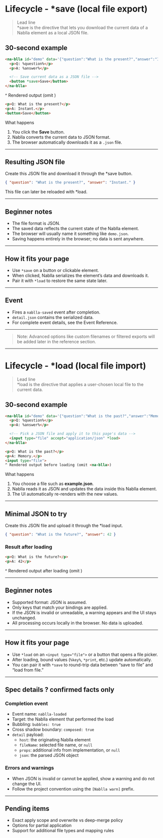 # Lifecycle - *save (local file export)

> Lead line  
> *save is the directive that lets you download the current data of a Nablla element as a local JSON file.

## 30-second example
```html
<na-blla id="demo" data='{"question":"What is the present?","answer":"Instant."}'>
  <p>Q: %question%</p>
  <p>A: %answer%</p>

  <!-- Save current data as a JSON file -->
  <button *save>Save</button>
</na-blla>
```
^ Rendered output (omit <na-blla>)
```html
<p>Q: What is the present?</p>
<p>A: Instant.</p>
<button>Save</button>
```

What happens  
1. You click the **Save** button.  
2. Nablla converts the current data to JSON format.  
3. The browser automatically downloads it as a `.json` file.

---

## Resulting JSON file
Create this JSON file and download it through the *save button.
```json
{ "question": "What is the present?", "answer": "Instant." }
```

This file can later be reloaded with *load.

---

## Beginner notes
- The file format is JSON.  
- The saved data reflects the current state of the Nablla element.  
- The browser will usually name it something like `demo.json`.  
- Saving happens entirely in the browser; no data is sent anywhere.  

---

## How it fits your page
- Use `*save` on a button or clickable element.  
- When clicked, Nablla serializes the element’s data and downloads it.  
- Pair it with `*load` to restore the same state later.  

---

## Event
- Fires a `nablla-saved` event after completion.  
- `detail.json` contains the serialized data.  
- For complete event details, see the Event Reference.  

---

> Note: Advanced options like custom filenames or filtered exports will be added later in the reference section.

---

# Lifecycle - *load (local file import)

> Lead line  
> *load is the directive that applies a user-chosen local file to the current data.

## 30-second example
```html
<na-blla id="demo" data='{"question":"What is the past?","answer":"Memory."}'>
  <p>Q: %question%</p>
  <p>A: %answer%</p>

  <!-- Pick a JSON file and apply it to this page's data -->
  <input type="file" accept="application/json" *load>
</na-blla>

<p>Q: What is the past?</p>
<p>A: Memory.</p>
<input type="file">
^ Rendered output before loading (omit <na-blla>)
```

What happens  
1. You choose a file such as **example.json**.  
2. Nablla reads it as JSON and updates the data inside this Nablla element.  
3. The UI automatically re-renders with the new values.

---

## Minimal JSON to try
Create this JSON file and upload it through the *load input.  
```json
{ "question": "What is the future?", "answer": 42 }
```

### Result after loading
```html
<p>Q: What is the future?</p>
<p>A: 42</p>
```
^ Rendered output after loading (omit <na-blla>)

---

## Beginner notes
- Supported format: JSON is assumed.  
- Only keys that match your bindings are applied.  
- If the JSON is invalid or unreadable, a warning appears and the UI stays unchanged.  
- All processing occurs locally in the browser. No data is uploaded.

---

## How it fits your page
- Use `*load` on an `<input type="file">` or a button that opens a file picker.  
- After loading, bound values (`%key%`, `*print`, etc.) update automatically.  
- You can pair it with `*save` to round-trip data between “save to file” and “load from file.”

---

## Spec details ? confirmed facts only
### Completion event
- Event name: `nablla-loaded`  
- Target: the Nablla element that performed the load  
- Bubbling: `bubbles: true`  
- Cross shadow boundary: `composed: true`  
- `detail` payload:
  - `host`: the originating Nablla element  
  - `fileName`: selected file name, or `null`  
  - `props`: additional info from implementation, or `null`  
  - `json`: the parsed JSON object

### Errors and warnings
- When JSON is invalid or cannot be applied, show a warning and do not change the UI.  
- Follow the project convention using the `[Nablla warn]` prefix.

---

## Pending items
- Exact apply scope and overwrite vs deep-merge policy  
- Options for partial application  
- Support for additional file types and mapping rules

